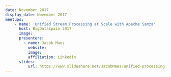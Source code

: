 ```yaml
---
date: November 2017
display_date: November 2017
meetups:
    - name: 'Unified Stream Processing at Scale with Apache Samza'
      host: BigDataSpain 2017
      image: 
      presenters:
        - name: Jacob Maes
          website: 
          image:
          affiliation: Linkedin
      slides:
          url: https://www.slideshare.net/JacobMaes/unified-processing-at-scale-with-apache-samza-bds2017/1
---
```

<!--
   Licensed to the Apache Software Foundation (ASF) under one or more
   contributor license agreements.  See the NOTICE file distributed with
   this work for additional information regarding copyright ownership.
   The ASF licenses this file to You under the Apache License, Version 2.0
   (the "License"); you may not use this file except in compliance with
   the License.  You may obtain a copy of the License at

       http://www.apache.org/licenses/LICENSE-2.0

   Unless required by applicable law or agreed to in writing, software
   distributed under the License is distributed on an "AS IS" BASIS,
   WITHOUT WARRANTIES OR CONDITIONS OF ANY KIND, either express or implied.
   See the License for the specific language governing permissions and
   limitations under the License.
-->